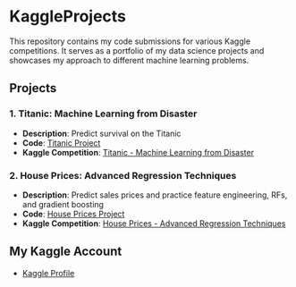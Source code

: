 # KaggleProjects

This repository contains my code submissions for various Kaggle competitions. It serves as a portfolio of my data science projects and showcases my approach to different machine learning problems.

## Projects

### 1. Titanic: Machine Learning from Disaster

- **Description**: Predict survival on the Titanic
- **Code**: [Titanic Project](https://github.com/Gall-ardo/KaggleProjects/Titanic/notebooks/Titanic_Analysis.ipynb)
- **Kaggle Competition**: [Titanic - Machine Learning from Disaster](https://www.kaggle.com/c/titanic)

### 2. House Prices: Advanced Regression Techniques

- **Description**: Predict sales prices and practice feature engineering, RFs, and gradient boosting
- **Code**: [House Prices Project](https://github.com/Gall-ardo/KaggleProjects/HousePrices/notebooks/main.ipynb)
- **Kaggle Competition**: [House Prices - Advanced Regression Techniques](https://www.kaggle.com/c/house-prices-advanced-regression-techniques)


## My Kaggle Account 

- [Kaggle Profile](https://www.kaggle.com/halilardazongun)